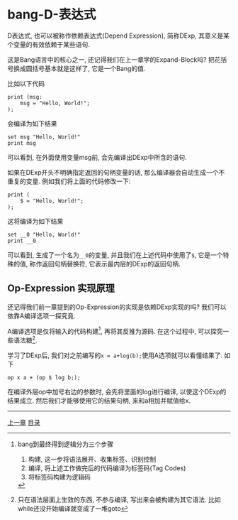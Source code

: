 # bang-D-表达式
D表达式, 也可以被称作依赖表达式(Depend Expression), 简称DExp,
其意义是某个变量的有效依赖于某些语句.

这是Bang语言中的核心之一, 还记得我们在上一章学的Expand-Block吗?
把花括号换成圆括号基本就是这样了, 它是一个Bang的值.

比如以下代码

```
print (msg:
    msg = "Hello, World!";
);
```

会编译为如下结果

```
set msg "Hello, World!"
print msg
```

可以看到, 在外面使用变量msg前, 会先编译出DExp中所含的语句.

如果在DExp开头不明确指定返回的句柄变量的话, 那么编译器会自动生成一个不重复的变量.
例如我们将上面的代码修改一下:

```
print (
    $ = "Hello, World!";
);
```

这将编译为如下结果

```
set __0 "Hello, World!"
print __0
```

可以看到, 生成了一个名为`__0`的变量, 并且我们在上述代码中使用了`$`,
它是一个特殊的值, 称作返回句柄替换符, 它表示最内层的DExp的返回句柄.


Op-Expression 实现原理
---
还记得我们前一章提到的Op-Expression的实现是依赖DExp实现的吗?
我们可以依靠A编译选项一探究竟.

A编译选项是仅将输入的代码构建[^1], 再将其反推为源码.
在这个过程中, 可以探究一些语法糖[^2].

学习了DExp后, 我们对之前编写的`x = a+log(b);`使用A选项就可以看懂结果了.
如下

```
op x a + (op $ log b;);
```

在编译外层op中加号右边的参数时, 会先将里面的log进行编译, 以使这个DExp的结果成立.
然后我们才能够使用它的结果句柄, 来和a相加并赋值给x.


[^1]: bang到最终得到逻辑分为三个步骤

      1. 构建, 这一步将语法展开、收集标签、识别控制
      2. 编译, 将上述工作做完后的代码编译为标签码(Tag Codes)[^3]
      3. 将标签码构建为逻辑码

[^2]: 只在语法层面上生效的东西, 不参与编译, 写出来会被构建为其它语法.
      比如while还没开始编译就变成了一堆goto

[^3]: 这个是一个很接近逻辑码的形式了, 有一套自己的标签[^4]系统, 同时具有自己的跳转语句.
      在这里负责将标签转换成行号, 并且对始终成立的跳转链进行跟踪优化.

[^4]: 标准叫法应该是Label, 但由于之前的惯用命名也可以叫做Tag

---
[上一章](./28-bang-basic-line.md)
[目录](./README.md)
